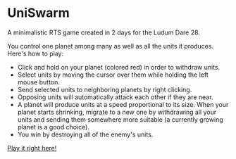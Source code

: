 UniSwarm
========

A minimalistic RTS game created in 2 days for the Ludum Dare 28.

You control one planet among many as well as all the units it produces.   
Here's how to play:
+ Click and hold on your planet (colored red) in order to withdraw units.
+ Select units by moving the cursor over them while holding the left mouse button.
+ Send selected units to neighboring planets by right clicking.
+ Opposing units will automatically attack each other if they are near.
+ A planet will produce units at a speed proportional to its size. When your planet starts shrinking, migrate to a new one by withdrawing all your units and sending them somewhere more suitable (a currently growing planet is a good choice).
+ You win by destroying all of the enemy's units.

[Play it right here!](http://chase-c.github.io/UniSwarm/)
